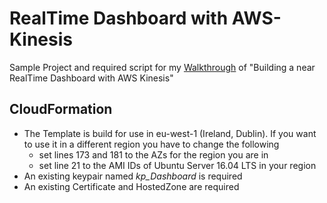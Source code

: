 # RealTime Dashboard with AWS-Kinesis

Sample Project and required script for my [Walkthrough](https://www.youtube.com/playlist?list=PLgdxjZ4O9pO7aReKC1PE6oAA9wTuoFDTS) of "Building a near RealTime Dashboard with AWS Kinesis"


## CloudFormation
- The Template is build for use in eu-west-1 (Ireland, Dublin). If you want to use it in a different region you have to change the following
    - set lines 173 and 181 to the AZs for the region you are in
    - set line 21 to the AMI IDs of Ubuntu Server 16.04 LTS in your region
- An existing keypair named *kp_Dashboard* is required
- An existing Certificate and HostedZone are required